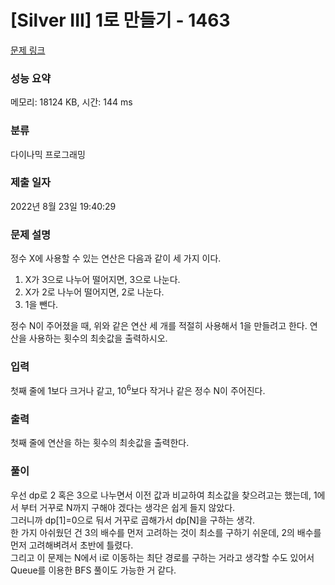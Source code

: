 # [Silver III] 1로 만들기 - 1463 

[문제 링크](https://www.acmicpc.net/problem/1463) 

### 성능 요약

메모리: 18124 KB, 시간: 144 ms

### 분류

다이나믹 프로그래밍

### 제출 일자

2022년 8월 23일 19:40:29

### 문제 설명

<p>정수 X에 사용할 수 있는 연산은 다음과 같이 세 가지 이다.</p>

<ol>
	<li>X가 3으로 나누어 떨어지면, 3으로 나눈다.</li>
	<li>X가 2로 나누어 떨어지면, 2로 나눈다.</li>
	<li>1을 뺀다.</li>
</ol>

<p>정수 N이 주어졌을 때, 위와 같은 연산 세 개를 적절히 사용해서 1을 만들려고 한다. 연산을 사용하는 횟수의 최솟값을 출력하시오.</p>

### 입력 

 <p>첫째 줄에 1보다 크거나 같고, 10<sup>6</sup>보다 작거나 같은 정수 N이 주어진다.</p>

### 출력 

 <p>첫째 줄에 연산을 하는 횟수의 최솟값을 출력한다.</p>

### 풀이
우선 dp로 2 혹은 3으로 나누면서 이전 값과 비교하여 최소값을 찾으려고는 했는데, 1에서 부터 거꾸로 N까지 구해야 겠다는 생각은 쉽게 들지 않았다.<br>
그러니까 dp[1]=0으로 둬서 거꾸로 곱해가서 dp[N]을 구하는 생각.<br>
한 가지 아쉬웠던 건 3의 배수를 먼저 고려하는 것이 최소를 구하기 쉬운데, 2의 배수를 먼저 고려해벼려서 초반에 틀렸다.<br>
그리고 이 문제는 N에서 i로 이동하는 최단 경로를 구하는 거라고 생각할 수도 있어서 Queue를 이용한 BFS 풀이도 가능한 거 같다.
